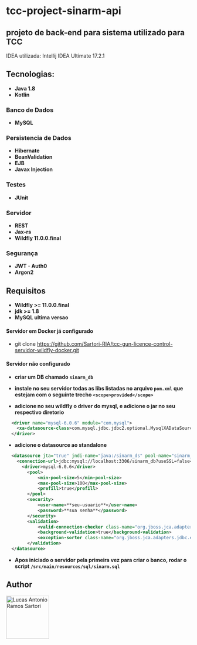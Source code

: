 # tcc-project-sinarm-api

## projeto de back-end para sistema utilizado para TCC

IDEA utilizada: Intellij IDEA Ultimate 17.2.1

## Tecnologias:

+ **Java 1.8**
+ **Kotlin**

### Banco de Dados

+ **MySQL**

### Persistencia de Dados

+ **Hibernate**
+ **BeanValidation**
+ **EJB**
+ **Javax Injection**

### Testes 

+ **JUnit**

### Servidor

+ **REST**
+ **Jax-rs**
+ **Wildfly 11.0.0.final**

### Segurança

+ **JWT - Auth0**
+ **Argon2**

## Requisitos

+ **Wildfly >= 11.0.0.final**
+ **jdk >= 1.8**
+ **MySQL ultima versao**

#### Servidor em Docker já configurado

+ git clone https://github.com/Sartori-RIA/tcc-gun-licence-control-servidor-wildfly-docker.git

#### Servidor não configurado

+ **criar um DB chamado `sinarm_db`**
+ **instale no seu servidor todas as libs listadas no arquivo `pom.xml` que estejam com o seguinte trecho `<scope>provided</scope>`**

+ **adicione no seu wildfly o driver do mysql, e adicione o jar no seu respectivo diretorio**

```xml
  <driver name="mysql-6.0.6" module="com.mysql">
    <xa-datasource-class>com.mysql.jdbc.jdbc2.optional.MysqlXADataSource</xa-datasource-class>
  </driver>
```

+ **adicione o datasource ao standalone**

```xml
  <datasource jta="true" jndi-name="java:/sinarm_ds" pool-name="sinarm_ds" enabled="true" use-ccm="true">
    <connection-url>jdbc:mysql://localhost:3306/sinarm_db?useSSL=false</connection-url>
      <driver>mysql-6.0.6</driver>
        <pool>
            <min-pool-size>5</min-pool-size>
            <max-pool-size>100</max-pool-size>
            <prefill>true</prefill>
        </pool>
        <security>
            <user-name>**seu-usuario**</user-name>
            <password>**sua senha**</password>
        </security>
        <validation>
            <valid-connection-checker class-name="org.jboss.jca.adapters.jdbc.extensions.mysql.MySQLValidConnectionChecker"/>
            <background-validation>true</background-validation>
            <exception-sorter class-name="org.jboss.jca.adapters.jdbc.extensions.mysql.MySQLExceptionSorter"/>
        </validation>
  </datasource>
```

+ **Apos iniciado o servidor pela primeira vez para criar o banco, rodar o script `/src/main/resources/sql/sinarm.sql`**

## Author
[<img alt="Lucas Antonio Ramos Sartori" src="https://avatars1.githubusercontent.com/u/15223764?s=460&v=4" width="117">](https://github.com/sartori-ria)
